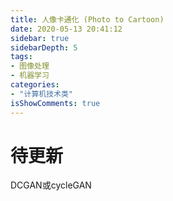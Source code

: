 ```yaml
---
title: 人像卡通化 (Photo to Cartoon)
date: 2020-05-13 20:41:12
sidebar: true
sidebarDepth: 5
tags: 
- 图像处理
- 机器学习
categories:
- "计算机技术类"
isShowComments: true
---
```


# 待更新
DCGAN或cycleGAN